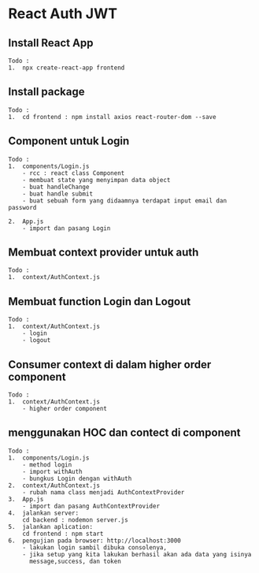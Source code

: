 # React Auth JWT

## Install React App

    Todo :
    1.  npx create-react-app frontend

## Install package

    Todo :
    1.  cd frontend : npm install axios react-router-dom --save

## Component untuk Login

    Todo :
    1.  components/Login.js
        - rcc : react class Component
        - membuat state yang menyimpan data object
        - buat handleChange
        - buat handle submit
        - buat sebuah form yang didaamnya terdapat input email dan password

    2.  App.js
        - import dan pasang Login

## Membuat context provider untuk auth

    Todo :
    1.  context/AuthContext.js

## Membuat function Login dan Logout

    Todo :
    1.  context/AuthContext.js
        - login
        - logout

## Consumer context di dalam higher order component

    Todo :
    1.  context/AuthContext.js
        - higher order component

## menggunakan HOC dan contect di component

    Todo :
    1.  components/Login.js
        - method login
        - import withAuth
        - bungkus Login dengan withAuth
    2.  context/AuthContext.js
        - rubah nama class menjadi AuthContextProvider
    3.  App.js
        - import dan pasang AuthContextProvider
    4.  jalankan server:
        cd backend : nodemon server.js
    5.  jalankan aplication:
        cd frontend : npm start
    6.  pengujian pada browser: http://localhost:3000
        - lakukan login sambil dibuka consolenya,
        - jika setup yang kita lakukan berhasil akan ada data yang isinya
          message,success, dan token
